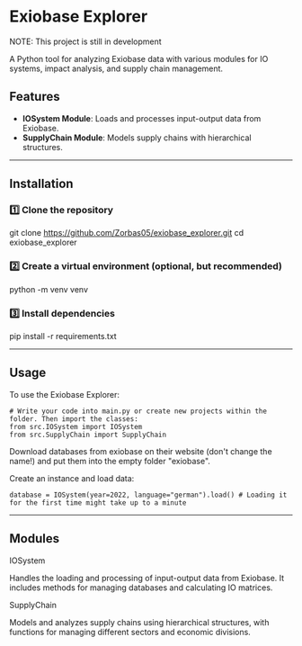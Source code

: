 # Exiobase Explorer 

NOTE: This project is still in development 

A Python tool for analyzing Exiobase data with various modules for IO systems, impact analysis, and supply chain management.

## Features
- **IOSystem Module**: Loads and processes input-output data from Exiobase.
- **SupplyChain Module**: Models supply chains with hierarchical structures.

---

## Installation

### 1️⃣ Clone the repository
git clone https://github.com/Zorbas05/exiobase_explorer.git
cd exiobase_explorer

### 2️⃣ Create a virtual environment (optional, but recommended)

python -m venv venv

### 3️⃣ Install dependencies

pip install -r requirements.txt

---

## Usage

To use the Exiobase Explorer:

    # Write your code into main.py or create new projects within the folder. Then import the classes:
    from src.IOSystem import IOSystem
    from src.SupplyChain import SupplyChain

Download databases from exiobase on their website (don't change the name!) and put them into the empty folder "exiobase".

Create an instance and load data:

    database = IOSystem(year=2022, language="german").load() # Loading it for the first time might take up to a minute

---

## Modules
IOSystem

Handles the loading and processing of input-output data from Exiobase. It includes methods for managing databases and calculating IO matrices.

SupplyChain

Models and analyzes supply chains using hierarchical structures, with functions for managing different sectors and economic divisions.
